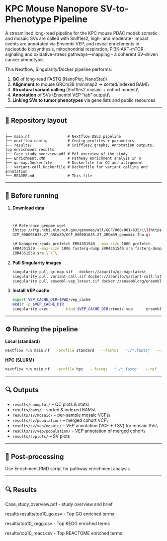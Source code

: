 # KPC Mouse Nanopore SV-to-Phenotype Pipeline

A streamlined long-read pipeline for the KPC mouse PDAC model: somatic and mosaic SVs are called with Sniffles2, high- and moderate- impact events are annotated via Ensembl VEP, and reveal enrichments in nucleotide biosynthesis, mitochondrial respiration, PI3K-AKT-mTOR signaling and oxidative-stress pathways—mapping - a coherent SV-driven cancer phenotype.

This Nextflow, Singularity/Docker pipeline performs:

1.  **QC** of long-read FASTQ (NanoPlot, NanoStat)\
2.  **Alignment** to mouse GRCm39 (minimap2 → sorted/indexed BAM)\
3.  **Structural variant calling** (Sniffles2 mosaic + cohort modes)\
4.  **Annotation** of SVs (Ensembl VEP “tab” output)\
5.  **Linking SVs to tumor phenotypes** via gene lists and public resources

------------------------------------------------------------------------

## 📁 Repository layout

```         
.
├── main.nf                 # Nextflow DSL2 pipeline
├── nextflow.config         # Config profiles + parameters
├── results/                # Sniffles2 graphs; Annotation outputs; top enrichment results
├── Case_study_overview.pdf # Pdf overview of the study
├── Enrichment.RMD          # Pathway enrichment analyis in R
├── qc-map.Dockerfile       # Dockerfile for QC and allignment
├── variant-call.Dockerfile # Dockerfile for variant calling and annotation
└── README.md               # This file
```

------------------------------------------------------------------------

## 🔧 Before running

1.  **Download data**

    ``` bash


    \# Reference genome wget
    [https://ftp.ncbi.nlm.nih.gov/genomes/all/GCF/000/001/635/\\](https://ftp.ncbi.nlm.nih.gov/genomes/all/GCF/000/001/635/\){.uri}
    GCF_000001635.27_GRCm39/GCF_000001635.27_GRCm39_genomic.fna.gz

    \# Nanopore reads prefetch ERR4351540 --max-size 100G prefetch
    ERR4351539 --max-size 100G fasterq-dump ERR4351540.sra fasterq-dump
    ERR4351539.sra \`\`\`
    ```

2.  **Pull Singularity images**

    ``` bash
    singularity pull qc-map.sif   docker://abarilo/qc-map:latest
    singularity pull variant-call.sif docker://abarilo/variant-call:latest
    singularity pull ensembl-vep_latest.sif docker://ensemblorg/ensembl-vep:release_114
    ```

3.  **Install VEP cache**

    ``` bash
    export VEP_CACHE_DIR=$PWD/vep_cache
    mkdir -p $VEP_CACHE_DIR
    singularity exec      --bind $VEP_CACHE_DIR:/root/.vep      ensembl-vep_latest.sif      perl /opt/vep/src/ensembl-vep/INSTALL.pl        --AUTO cf        --SPECIES mus_musculus        --ASSEMBLY GRCm39        --NO_HTSLIB        --NO_TEST
    ```

------------------------------------------------------------------------

## ⚙️ Running the pipeline

**Local (standard)**

``` bash
nextflow run main.nf   -profile standard   --fastqs   "./*.fastq"   --ref      "./GCF_000001635.27_GRCm39_genomic.fna.gz"   --outdir   "./results"   --qc_image    qc-map.sif   --sv_image    variant-call.sif   --vepImage    ensembl-vep_latest.sif
```

**HPC (SLURM)**

``` bash
nextflow run main.nf   -profile hpc   --fastqs   "./*.fastq"   --ref      "./GCF_000001635.27_GRCm39_genomic.fna.gz"   --outdir   "./results"   --qc_image    qc-map.sif   --sv_image    variant-call.sif   --vepImage    ensembl-vep_latest.sif
```

------------------------------------------------------------------------

## 🔍 Outputs

-   `results/nanoplot/` – QC plots & stats\
-   `results/bams/` – sorted & indexed BAMs\
-   `results/sv/mosaic/` – per-sample mosaic VCFs\
-   `results/sv/population/` – merged cohort VCF\
-   `results/sv/vep/mosaic/` – VEP annotation (VCF + TSV) for mosaic SVs\
-   `results/sv/vep/population/` – VEP annotation of merged cohort\
-   `results/svplots/` – SV plots

------------------------------------------------------------------------

## 📖 Post-processing

Use Enrichment.RMD script for pathway enrichment analysis

------------------------------------------------------------------------

## 🔍 Results

Case_study_overview.pdf - study overview and brief

results results/top10_go.csv - Top GO enriched terms

results/top10_kegg.csv - Top KEGG enriched terms

results/top10_react.csv - Top REACTOME enriched terms
